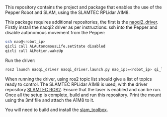 This repository contains the project and package that enables the use of the Pepper Robot and SLAM, using the SLAMTEC RPLidar A1M8.

This package requires additional repositories, the first is the [naoqi2_driver](https://github.com/ros-naoqi/naoqi_driver2).
Firstly install the naoqi2 driver as per instructions:
ssh into the Pepper and disable autonomous movement from the Pepper:

```bash
ssh nao@<robot_ip>
qicli call ALAutonomousLife.setState disabled
qicli call ALMotion.wakeUp
```
Run the driver:
```bash
ros2 launch naoqi_driver naoqi_driver.launch.py nao_ip:=<robot_ip> qi_listen_url:=tcp://0.0.0.0:0
```
When running the driver, using ros2 topic list should give a list of topics ready to control.
The SLAMTEC RPLidar A1M8 is used, with the driver repository [SLAMTEC ROS2](https://github.com/Slamtec/sllidar_ros2).
Ensure that the laser is enabled and can be run. 
Once all the setup is complete, build and run this repository. Print the mount using the 3mf file and attach the A1M8 to it.

You will need to build and install the [slam_toolbox](https://github.com/SteveMacenski/slam_toolbox).
